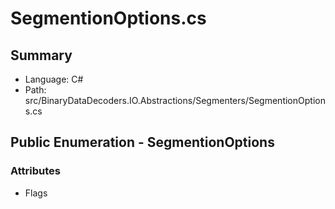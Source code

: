 ﻿# SegmentionOptions.cs

## Summary

* Language: C#
* Path: src/BinaryDataDecoders.IO.Abstractions/Segmenters/SegmentionOptions.cs

## Public Enumeration - SegmentionOptions

### Attributes

 - Flags

